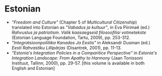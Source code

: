 # Estonian

- _"Freedom and Culture"_ (Chapter 5 of _Multicultural Citizenship_) translated into Estonian as _"Vabadus ja kultuur"_, in Eva Piirimaë (ed.) _Rahvuslus ja patriotism. Valik kaasaegseid filosoofilisi votmetekste_ (Estonian Language Foundation, Tartu, 2009), pp. 253-312.
- _"Integratsioonpoliitika Kanadas Ja Eestis"_ in Aleksandr Dusman (ed.) _Eesti Rahvastiku Lillipärjas_ (Disantrek, 2001), pp. 11-13.
- _"Estonia's Integration Policies in a Comparitice Perspective"_ in _Estonia's Integration Landscape: From Apathy to Harmony_ (Jaan Tonissoni Instituut, Tallinn, 2000), pp. 29-57\. [this volume is available in both English and Estonian]

